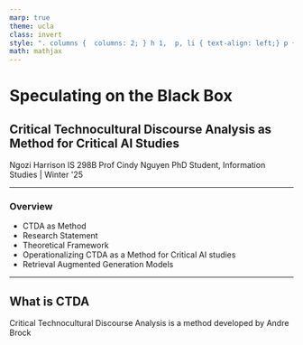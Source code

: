 ```yaml
---
marp: true
theme: ucla
class: invert
style: ". columns {  columns: 2; } h 1,  p, li { text-align: left;} p { font-weight: lighter;} li {color: #e0def4 ;}"
math: mathjax
---
```


# Speculating on the Black Box
## Critical Technocultural Discourse Analysis as Method for Critical AI Studies

Ngozi Harrison
IS 298B Prof Cindy Nguyen
PhD Student, Information Studies | Winter '25 

---
### Overview
- CTDA as Method
- Research Statement
- Theoretical Framework
- Operationalizing CTDA as a Method for Critical AI studies
- Retrieval Augmented Generation Models
---
## What is CTDA
Critical Technocultural Discourse Analysis is a method developed by Andre Brock 
